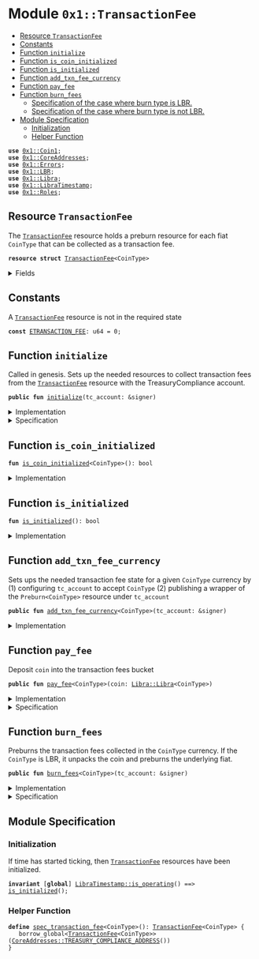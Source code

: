 
<a name="0x1_TransactionFee"></a>

# Module `0x1::TransactionFee`



-  [Resource `TransactionFee`](#0x1_TransactionFee_TransactionFee)
-  [Constants](#@Constants_0)
-  [Function `initialize`](#0x1_TransactionFee_initialize)
-  [Function `is_coin_initialized`](#0x1_TransactionFee_is_coin_initialized)
-  [Function `is_initialized`](#0x1_TransactionFee_is_initialized)
-  [Function `add_txn_fee_currency`](#0x1_TransactionFee_add_txn_fee_currency)
-  [Function `pay_fee`](#0x1_TransactionFee_pay_fee)
-  [Function `burn_fees`](#0x1_TransactionFee_burn_fees)
    -  [Specification of the case where burn type is LBR.](#@Specification_of_the_case_where_burn_type_is_LBR._1)
    -  [Specification of the case where burn type is not LBR.](#@Specification_of_the_case_where_burn_type_is_not_LBR._2)
-  [Module Specification](#@Module_Specification_3)
    -  [Initialization](#@Initialization_4)
    -  [Helper Function](#@Helper_Function_5)


<pre><code><b>use</b> <a href="Coin1.md#0x1_Coin1">0x1::Coin1</a>;
<b>use</b> <a href="CoreAddresses.md#0x1_CoreAddresses">0x1::CoreAddresses</a>;
<b>use</b> <a href="Errors.md#0x1_Errors">0x1::Errors</a>;
<b>use</b> <a href="LBR.md#0x1_LBR">0x1::LBR</a>;
<b>use</b> <a href="Libra.md#0x1_Libra">0x1::Libra</a>;
<b>use</b> <a href="LibraTimestamp.md#0x1_LibraTimestamp">0x1::LibraTimestamp</a>;
<b>use</b> <a href="Roles.md#0x1_Roles">0x1::Roles</a>;
</code></pre>



<a name="0x1_TransactionFee_TransactionFee"></a>

## Resource `TransactionFee`

The <code><a href="TransactionFee.md#0x1_TransactionFee">TransactionFee</a></code> resource holds a preburn resource for each
fiat <code>CoinType</code> that can be collected as a transaction fee.


<pre><code><b>resource</b> <b>struct</b> <a href="TransactionFee.md#0x1_TransactionFee">TransactionFee</a>&lt;CoinType&gt;
</code></pre>



<details>
<summary>Fields</summary>


<dl>
<dt>
<code>balance: <a href="Libra.md#0x1_Libra_Libra">Libra::Libra</a>&lt;CoinType&gt;</code>
</dt>
<dd>

</dd>
<dt>
<code>preburn: <a href="Libra.md#0x1_Libra_Preburn">Libra::Preburn</a>&lt;CoinType&gt;</code>
</dt>
<dd>

</dd>
</dl>


</details>

<a name="@Constants_0"></a>

## Constants


<a name="0x1_TransactionFee_ETRANSACTION_FEE"></a>

A <code><a href="TransactionFee.md#0x1_TransactionFee">TransactionFee</a></code> resource is not in the required state


<pre><code><b>const</b> <a href="TransactionFee.md#0x1_TransactionFee_ETRANSACTION_FEE">ETRANSACTION_FEE</a>: u64 = 0;
</code></pre>



<a name="0x1_TransactionFee_initialize"></a>

## Function `initialize`

Called in genesis. Sets up the needed resources to collect transaction fees from the
<code><a href="TransactionFee.md#0x1_TransactionFee">TransactionFee</a></code> resource with the TreasuryCompliance account.


<pre><code><b>public</b> <b>fun</b> <a href="TransactionFee.md#0x1_TransactionFee_initialize">initialize</a>(tc_account: &signer)
</code></pre>



<details>
<summary>Implementation</summary>


<pre><code><b>public</b> <b>fun</b> <a href="TransactionFee.md#0x1_TransactionFee_initialize">initialize</a>(
    tc_account: &signer,
) {
    <a href="LibraTimestamp.md#0x1_LibraTimestamp_assert_genesis">LibraTimestamp::assert_genesis</a>();
    <a href="Roles.md#0x1_Roles_assert_treasury_compliance">Roles::assert_treasury_compliance</a>(tc_account);
    // accept fees in all the currencies
    <a href="TransactionFee.md#0x1_TransactionFee_add_txn_fee_currency">add_txn_fee_currency</a>&lt;<a href="Coin1.md#0x1_Coin1">Coin1</a>&gt;(tc_account);
}
</code></pre>



</details>

<details>
<summary>Specification</summary>



<pre><code><b>include</b> <a href="LibraTimestamp.md#0x1_LibraTimestamp_AbortsIfNotGenesis">LibraTimestamp::AbortsIfNotGenesis</a>;
<b>include</b> <a href="Roles.md#0x1_Roles_AbortsIfNotTreasuryCompliance">Roles::AbortsIfNotTreasuryCompliance</a>{account: tc_account};
<b>include</b> <a href="TransactionFee.md#0x1_TransactionFee_AddTxnFeeCurrencyAbortsIf">AddTxnFeeCurrencyAbortsIf</a>&lt;<a href="Coin1.md#0x1_Coin1">Coin1</a>&gt;;
<b>ensures</b> <a href="TransactionFee.md#0x1_TransactionFee_is_initialized">is_initialized</a>();
<b>ensures</b> <a href="TransactionFee.md#0x1_TransactionFee_spec_transaction_fee">spec_transaction_fee</a>&lt;<a href="Coin1.md#0x1_Coin1">Coin1</a>&gt;().balance.value == 0;
</code></pre>




<a name="0x1_TransactionFee_AddTxnFeeCurrencyAbortsIf"></a>


<pre><code><b>schema</b> <a href="TransactionFee.md#0x1_TransactionFee_AddTxnFeeCurrencyAbortsIf">AddTxnFeeCurrencyAbortsIf</a>&lt;CoinType&gt; {
    <b>include</b> <a href="Libra.md#0x1_Libra_AbortsIfNoCurrency">Libra::AbortsIfNoCurrency</a>&lt;CoinType&gt;;
    <b>aborts_if</b> <b>exists</b>&lt;<a href="TransactionFee.md#0x1_TransactionFee">TransactionFee</a>&lt;CoinType&gt;&gt;(<a href="CoreAddresses.md#0x1_CoreAddresses_TREASURY_COMPLIANCE_ADDRESS">CoreAddresses::TREASURY_COMPLIANCE_ADDRESS</a>())
        <b>with</b> <a href="Errors.md#0x1_Errors_ALREADY_PUBLISHED">Errors::ALREADY_PUBLISHED</a>;
}
</code></pre>



</details>

<a name="0x1_TransactionFee_is_coin_initialized"></a>

## Function `is_coin_initialized`



<pre><code><b>fun</b> <a href="TransactionFee.md#0x1_TransactionFee_is_coin_initialized">is_coin_initialized</a>&lt;CoinType&gt;(): bool
</code></pre>



<details>
<summary>Implementation</summary>


<pre><code><b>fun</b> <a href="TransactionFee.md#0x1_TransactionFee_is_coin_initialized">is_coin_initialized</a>&lt;CoinType&gt;(): bool {
    <b>exists</b>&lt;<a href="TransactionFee.md#0x1_TransactionFee">TransactionFee</a>&lt;CoinType&gt;&gt;(<a href="CoreAddresses.md#0x1_CoreAddresses_TREASURY_COMPLIANCE_ADDRESS">CoreAddresses::TREASURY_COMPLIANCE_ADDRESS</a>())
}
</code></pre>



</details>

<a name="0x1_TransactionFee_is_initialized"></a>

## Function `is_initialized`



<pre><code><b>fun</b> <a href="TransactionFee.md#0x1_TransactionFee_is_initialized">is_initialized</a>(): bool
</code></pre>



<details>
<summary>Implementation</summary>


<pre><code><b>fun</b> <a href="TransactionFee.md#0x1_TransactionFee_is_initialized">is_initialized</a>(): bool {
    <a href="TransactionFee.md#0x1_TransactionFee_is_coin_initialized">is_coin_initialized</a>&lt;<a href="Coin1.md#0x1_Coin1">Coin1</a>&gt;()
}
</code></pre>



</details>

<a name="0x1_TransactionFee_add_txn_fee_currency"></a>

## Function `add_txn_fee_currency`

Sets ups the needed transaction fee state for a given <code>CoinType</code> currency by
(1) configuring <code>tc_account</code> to accept <code>CoinType</code>
(2) publishing a wrapper of the <code>Preburn&lt;CoinType&gt;</code> resource under <code>tc_account</code>


<pre><code><b>public</b> <b>fun</b> <a href="TransactionFee.md#0x1_TransactionFee_add_txn_fee_currency">add_txn_fee_currency</a>&lt;CoinType&gt;(tc_account: &signer)
</code></pre>



<details>
<summary>Implementation</summary>


<pre><code><b>public</b> <b>fun</b> <a href="TransactionFee.md#0x1_TransactionFee_add_txn_fee_currency">add_txn_fee_currency</a>&lt;CoinType&gt;(tc_account: &signer) {
    <a href="Libra.md#0x1_Libra_assert_is_currency">Libra::assert_is_currency</a>&lt;CoinType&gt;();
    <b>assert</b>(
        !<b>exists</b>&lt;<a href="TransactionFee.md#0x1_TransactionFee">TransactionFee</a>&lt;CoinType&gt;&gt;(<a href="CoreAddresses.md#0x1_CoreAddresses_TREASURY_COMPLIANCE_ADDRESS">CoreAddresses::TREASURY_COMPLIANCE_ADDRESS</a>()),
        <a href="Errors.md#0x1_Errors_already_published">Errors::already_published</a>(<a href="TransactionFee.md#0x1_TransactionFee_ETRANSACTION_FEE">ETRANSACTION_FEE</a>)
    );
    move_to(
        tc_account,
        <a href="TransactionFee.md#0x1_TransactionFee">TransactionFee</a>&lt;CoinType&gt; {
            balance: <a href="Libra.md#0x1_Libra_zero">Libra::zero</a>(),
            preburn: <a href="Libra.md#0x1_Libra_create_preburn">Libra::create_preburn</a>(tc_account)
        }
    )
}
</code></pre>



</details>

<a name="0x1_TransactionFee_pay_fee"></a>

## Function `pay_fee`

Deposit <code>coin</code> into the transaction fees bucket


<pre><code><b>public</b> <b>fun</b> <a href="TransactionFee.md#0x1_TransactionFee_pay_fee">pay_fee</a>&lt;CoinType&gt;(coin: <a href="Libra.md#0x1_Libra_Libra">Libra::Libra</a>&lt;CoinType&gt;)
</code></pre>



<details>
<summary>Implementation</summary>


<pre><code><b>public</b> <b>fun</b> <a href="TransactionFee.md#0x1_TransactionFee_pay_fee">pay_fee</a>&lt;CoinType&gt;(coin: <a href="Libra.md#0x1_Libra">Libra</a>&lt;CoinType&gt;) <b>acquires</b> <a href="TransactionFee.md#0x1_TransactionFee">TransactionFee</a> {
    <a href="LibraTimestamp.md#0x1_LibraTimestamp_assert_operating">LibraTimestamp::assert_operating</a>();
    <b>assert</b>(<a href="TransactionFee.md#0x1_TransactionFee_is_coin_initialized">is_coin_initialized</a>&lt;CoinType&gt;(), <a href="Errors.md#0x1_Errors_not_published">Errors::not_published</a>(<a href="TransactionFee.md#0x1_TransactionFee_ETRANSACTION_FEE">ETRANSACTION_FEE</a>));
    <b>let</b> fees = borrow_global_mut&lt;<a href="TransactionFee.md#0x1_TransactionFee">TransactionFee</a>&lt;CoinType&gt;&gt;(
        <a href="CoreAddresses.md#0x1_CoreAddresses_TREASURY_COMPLIANCE_ADDRESS">CoreAddresses::TREASURY_COMPLIANCE_ADDRESS</a>(),
    );
    <a href="Libra.md#0x1_Libra_deposit">Libra::deposit</a>(&<b>mut</b> fees.balance, coin)
}
</code></pre>



</details>

<details>
<summary>Specification</summary>



<pre><code><b>include</b> <a href="LibraTimestamp.md#0x1_LibraTimestamp_AbortsIfNotOperating">LibraTimestamp::AbortsIfNotOperating</a>;
<b>aborts_if</b> !<a href="TransactionFee.md#0x1_TransactionFee_is_coin_initialized">is_coin_initialized</a>&lt;CoinType&gt;() <b>with</b> <a href="Errors.md#0x1_Errors_NOT_PUBLISHED">Errors::NOT_PUBLISHED</a>;
<a name="0x1_TransactionFee_fees$8"></a>
<b>let</b> fees = <a href="TransactionFee.md#0x1_TransactionFee_spec_transaction_fee">spec_transaction_fee</a>&lt;CoinType&gt;().balance;
<b>include</b> <a href="Libra.md#0x1_Libra_DepositAbortsIf">Libra::DepositAbortsIf</a>&lt;CoinType&gt;{coin: fees, check: coin};
<b>ensures</b> fees.value == <b>old</b>(fees.value) + coin.value;
</code></pre>



</details>

<a name="0x1_TransactionFee_burn_fees"></a>

## Function `burn_fees`

Preburns the transaction fees collected in the <code>CoinType</code> currency.
If the <code>CoinType</code> is LBR, it unpacks the coin and preburns the
underlying fiat.


<pre><code><b>public</b> <b>fun</b> <a href="TransactionFee.md#0x1_TransactionFee_burn_fees">burn_fees</a>&lt;CoinType&gt;(tc_account: &signer)
</code></pre>



<details>
<summary>Implementation</summary>


<pre><code><b>public</b> <b>fun</b> <a href="TransactionFee.md#0x1_TransactionFee_burn_fees">burn_fees</a>&lt;CoinType&gt;(
    tc_account: &signer,
) <b>acquires</b> <a href="TransactionFee.md#0x1_TransactionFee">TransactionFee</a> {
    <a href="LibraTimestamp.md#0x1_LibraTimestamp_assert_operating">LibraTimestamp::assert_operating</a>();
    <a href="Roles.md#0x1_Roles_assert_treasury_compliance">Roles::assert_treasury_compliance</a>(tc_account);
    <b>assert</b>(<a href="TransactionFee.md#0x1_TransactionFee_is_coin_initialized">is_coin_initialized</a>&lt;CoinType&gt;(), <a href="Errors.md#0x1_Errors_not_published">Errors::not_published</a>(<a href="TransactionFee.md#0x1_TransactionFee_ETRANSACTION_FEE">ETRANSACTION_FEE</a>));
    <b>let</b> tc_address = <a href="CoreAddresses.md#0x1_CoreAddresses_TREASURY_COMPLIANCE_ADDRESS">CoreAddresses::TREASURY_COMPLIANCE_ADDRESS</a>();
    <b>if</b> (<a href="LBR.md#0x1_LBR_is_lbr">LBR::is_lbr</a>&lt;CoinType&gt;()) {
        // TODO: Once the composition of <a href="LBR.md#0x1_LBR">LBR</a> is determined fill this in <b>to</b>
        // <b>unpack</b> and burn the backing coins of the <a href="LBR.md#0x1_LBR">LBR</a> coin.
        <b>abort</b> <a href="Errors.md#0x1_Errors_invalid_state">Errors::invalid_state</a>(<a href="TransactionFee.md#0x1_TransactionFee_ETRANSACTION_FEE">ETRANSACTION_FEE</a>)
    } <b>else</b> {
        // extract fees
        <b>let</b> fees = borrow_global_mut&lt;<a href="TransactionFee.md#0x1_TransactionFee">TransactionFee</a>&lt;CoinType&gt;&gt;(tc_address);
        <b>let</b> coin = <a href="Libra.md#0x1_Libra_withdraw_all">Libra::withdraw_all</a>(&<b>mut</b> fees.balance);
        <b>let</b> burn_cap = <a href="Libra.md#0x1_Libra_remove_burn_capability">Libra::remove_burn_capability</a>&lt;CoinType&gt;(tc_account);
        // burn
        <a href="Libra.md#0x1_Libra_burn_now">Libra::burn_now</a>(
            coin,
            &<b>mut</b> fees.preburn,
            tc_address,
            &burn_cap
        );
        <a href="Libra.md#0x1_Libra_publish_burn_capability">Libra::publish_burn_capability</a>(tc_account, burn_cap);
    }
}
</code></pre>



</details>

<details>
<summary>Specification</summary>


Must abort if the account does not have the TreasuryCompliance role [[H2]][PERMISSION].


<pre><code><b>include</b> <a href="Roles.md#0x1_Roles_AbortsIfNotTreasuryCompliance">Roles::AbortsIfNotTreasuryCompliance</a>{account: tc_account};
<b>include</b> <a href="LibraTimestamp.md#0x1_LibraTimestamp_AbortsIfNotOperating">LibraTimestamp::AbortsIfNotOperating</a>;
<b>aborts_if</b> !<a href="TransactionFee.md#0x1_TransactionFee_is_coin_initialized">is_coin_initialized</a>&lt;CoinType&gt;() <b>with</b> <a href="Errors.md#0x1_Errors_NOT_PUBLISHED">Errors::NOT_PUBLISHED</a>;
<b>include</b> <b>if</b> (<a href="LBR.md#0x1_LBR_spec_is_lbr">LBR::spec_is_lbr</a>&lt;CoinType&gt;()) <a href="TransactionFee.md#0x1_TransactionFee_BurnFeesLBR">BurnFeesLBR</a> <b>else</b> <a href="TransactionFee.md#0x1_TransactionFee_BurnFeesNotLBR">BurnFeesNotLBR</a>&lt;CoinType&gt;;
</code></pre>


The correct amount of fees is burnt and subtracted from market cap.


<pre><code><b>ensures</b> <a href="Libra.md#0x1_Libra_spec_market_cap">Libra::spec_market_cap</a>&lt;CoinType&gt;()
    == <b>old</b>(<a href="Libra.md#0x1_Libra_spec_market_cap">Libra::spec_market_cap</a>&lt;CoinType&gt;()) - <b>old</b>(<a href="TransactionFee.md#0x1_TransactionFee_spec_transaction_fee">spec_transaction_fee</a>&lt;CoinType&gt;().balance.value);
</code></pre>


All the fees is burnt so the balance becomes 0.


<pre><code><b>ensures</b> <a href="TransactionFee.md#0x1_TransactionFee_spec_transaction_fee">spec_transaction_fee</a>&lt;CoinType&gt;().balance.value == 0;
</code></pre>


STUB: To be filled in at a later date once the makeup of the LBR has been determined.


<a name="@Specification_of_the_case_where_burn_type_is_LBR._1"></a>

### Specification of the case where burn type is LBR.



<a name="0x1_TransactionFee_BurnFeesLBR"></a>


<pre><code><b>schema</b> <a href="TransactionFee.md#0x1_TransactionFee_BurnFeesLBR">BurnFeesLBR</a> {
    tc_account: signer;
    <b>aborts_if</b> <b>true</b> <b>with</b> <a href="Errors.md#0x1_Errors_INVALID_STATE">Errors::INVALID_STATE</a>;
}
</code></pre>



<a name="@Specification_of_the_case_where_burn_type_is_not_LBR._2"></a>

### Specification of the case where burn type is not LBR.



<a name="0x1_TransactionFee_BurnFeesNotLBR"></a>


<pre><code><b>schema</b> <a href="TransactionFee.md#0x1_TransactionFee_BurnFeesNotLBR">BurnFeesNotLBR</a>&lt;CoinType&gt; {
    tc_account: signer;
}
</code></pre>


Must abort if the account does not have BurnCapability [[H2]][PERMISSION].


<pre><code><b>schema</b> <a href="TransactionFee.md#0x1_TransactionFee_BurnFeesNotLBR">BurnFeesNotLBR</a>&lt;CoinType&gt; {
    <b>include</b> <a href="Libra.md#0x1_Libra_AbortsIfNoBurnCapability">Libra::AbortsIfNoBurnCapability</a>&lt;CoinType&gt;{account: tc_account};
    <a name="0x1_TransactionFee_fees$7"></a>
    <b>let</b> fees = <a href="TransactionFee.md#0x1_TransactionFee_spec_transaction_fee">spec_transaction_fee</a>&lt;CoinType&gt;();
    <b>include</b> <a href="Libra.md#0x1_Libra_BurnNowAbortsIf">Libra::BurnNowAbortsIf</a>&lt;CoinType&gt;{coin: fees.balance, preburn: fees.preburn};
}
</code></pre>


tc_account retrieves BurnCapability [[H2]][PERMISSION].
BurnCapability is not transferrable [[J2]][PERMISSION].


<pre><code><b>schema</b> <a href="TransactionFee.md#0x1_TransactionFee_BurnFeesNotLBR">BurnFeesNotLBR</a>&lt;CoinType&gt; {
    <b>ensures</b> <b>exists</b>&lt;<a href="Libra.md#0x1_Libra_BurnCapability">Libra::BurnCapability</a>&lt;CoinType&gt;&gt;(<a href="Signer.md#0x1_Signer_spec_address_of">Signer::spec_address_of</a>(tc_account));
}
</code></pre>



</details>

<a name="@Module_Specification_3"></a>

## Module Specification



<a name="@Initialization_4"></a>

### Initialization


If time has started ticking, then <code><a href="TransactionFee.md#0x1_TransactionFee">TransactionFee</a></code> resources have been initialized.


<pre><code><b>invariant</b> [<b>global</b>] <a href="LibraTimestamp.md#0x1_LibraTimestamp_is_operating">LibraTimestamp::is_operating</a>() ==&gt; <a href="TransactionFee.md#0x1_TransactionFee_is_initialized">is_initialized</a>();
</code></pre>



<a name="@Helper_Function_5"></a>

### Helper Function



<a name="0x1_TransactionFee_spec_transaction_fee"></a>


<pre><code><b>define</b> <a href="TransactionFee.md#0x1_TransactionFee_spec_transaction_fee">spec_transaction_fee</a>&lt;CoinType&gt;(): <a href="TransactionFee.md#0x1_TransactionFee">TransactionFee</a>&lt;CoinType&gt; {
   borrow_global&lt;<a href="TransactionFee.md#0x1_TransactionFee">TransactionFee</a>&lt;CoinType&gt;&gt;(<a href="CoreAddresses.md#0x1_CoreAddresses_TREASURY_COMPLIANCE_ADDRESS">CoreAddresses::TREASURY_COMPLIANCE_ADDRESS</a>())
}
</code></pre>


[//]: # ("File containing references which can be used from documentation")
[ACCESS_CONTROL]: https://github.com/libra/libra/blob/master/language/move-prover/doc/user/access-control.md
[ROLE]: https://github.com/libra/libra/blob/master/language/move-prover/doc/user/access-control.md#roles
[PERMISSION]: https://github.com/libra/libra/blob/master/language/move-prover/doc/user/access-control.md#permissions
